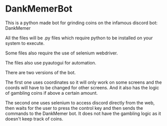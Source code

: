 # DankMemerBot
This is a python made bot for grinding coins on the infamous discord bot: DankMemer

All the files will be .py files which require python to be installed on your system to execute.

Some files also require the use of selenium webdriver.

The files also use pyautogui for automation.

There are two versions of the bot.

The first one uses coordinates so it will only work on some screens and the coords will have to be changed for other screens.
And it also has the logic of gambling coins if above a certain amount.

The second one uses selenium to access discord directly from the web, then waits for the user to press the control key and then sends the commands to the DankMemer bot.
It does not have the gambling logic as it doesn't keep track of coins.
